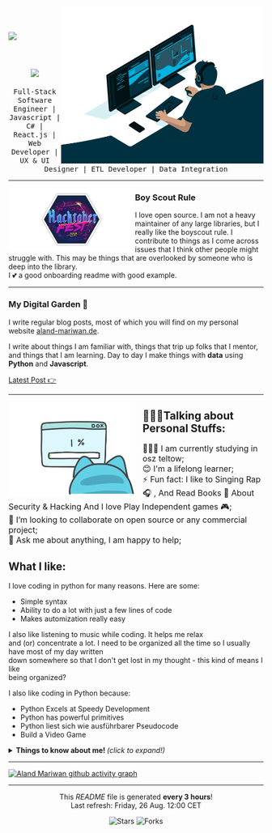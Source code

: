 <img align="right" alt="GIF" src="code.gif" width="400" height="310" />
<h1>
  <a href="https://git.io/typing-svg">
    <img src="https://readme-typing-svg.herokuapp.com/?lines=Hello,+World!;My+name+is+Aland+Mariwan.;Welcome+to+my+profile!&center=true&size=27">
  </a>
</h1>
<br/>
<p align="center">
  <img src="https://user-images.githubusercontent.com/5679180/79618120-0daffb80-80be-11ea-819e-d2b0fa904d07.gif" width="27px">
  <br><br>
  <samp align="right">
          Full-Stack Software Engineer | Javascript | C# | React.js | Web Developer | UX & UI Designer | ETL Developer | Data Integration 
    <br>
  </samp>
</p>

  ---
  
  <p>
  <img width="250" align='left' src="https://github.com/amariwan/amariwan/blob/master/hacktoberfest.png">
</p>
 
### Boy Scout Rule

I love open source.  I am not a heavy maintainer of any large libraries, but I really like the boyscout rule.  I contribute to things as I come across issues that I think other people might struggle with.  This may be things that are overlooked by someone who is deep into the library.<br>I 💕 a good onboarding readme with good example.

 ---


### My Digital Garden 🌱

I write regular blog posts, most of which you will find on my personal website [aland-mariwan.de](https://aland-mariwan.de).

I write about things I am familiar with, things that trip up folks that I mentor, and things that I am learning.  Day to day I make things with **data** using **Python** and **Javascript**. 

[Latest Post 👉](https://aland-mariwan.de/blog.php)

 ---
 
<div >
<img align='left' style="margin-right:15px" src="error.gif" width="250">
</div >
<h2> 👨🏽‍💻Talking about Personal Stuffs:</h2>
<p style="font-size:16px">👨🏻‍🎓 I am currently studying in osz teltow;<br>😊 I'm a lifelong learner;<br>⚡ Fun fact: I like to Singing Rap 🎧 , And Read Books 📕 About Security & Hacking And I love Play Independent games 🎮;<br>👯 I’m looking to collaborate on open source or any commercial project;<br>💬 Ask me about anything, I am happy to help;

## What I like:
I love coding in python for many reasons. Here are some:
  * Simple syntax
  * Ability to do a lot with just a few lines of code
  * Makes automization really easy  
  
I also like listening to music while coding. It helps me relax  
and (or) concentrate a lot.
I need to be organized all the time so I usually have most of my day written  
down somewhere so that I don't get lost in my thought - this kind of means I like  
being organized?  
  
I also like coding in Python because:
 * Python Excels at Speedy Development
 * Python has powerful primitives  
 * Python liest sich wie ausführbarer Pseudocode
 * Build a Video Game 

  <details>
  <summary> <b> Things to know about me! </b> <i>(click to expand!)</i> </summary>
  <br>
🏆 Github Status

  <a href="https://github.com/anuraghazra/github-readme-stats"><img alt="Aland Mariwan Github Stats" src="https://github-readme-stats.vercel.app/api/?username=amariwan&show_icons=true&include_all_commits=true&count_private=true&theme=react&hide_border=true&bg_color=1F222E&title_color=F85D7F&icon_color=F8D866" height="192px"/></a>
  <a href="https://github.com/anuraghazra/github-readme-stats"><img alt="Aland Mariwan's Top Languages" src="https://github-readme-stats.vercel.app/api/top-langs/?username=amariwan&langs_count=8&layout=compact&theme=react&hide_border=true&bg_color=1F222E&title_color=F85D7F&icon_color=F8D866&hide=Jupyter%20Notebook" height="192px"/></a>
  <br/>
  <b>Note:</b> Top languages is only a metric of the languages my public code consists of and doesn't reflect experience or skill level.
    
## Visitors*
![Visitor Count](https://profile-counter.glitch.me/amariwan/count.svg)
  
 </details>
  
------------

  
[![Aland Mariwan github activity graph](https://activity-graph.herokuapp.com/graph?username=amariwan&theme=react-dark&hide_border=true)](https://activity-graph.herokuapp.com/graph?username=amariwan&theme=react-dark&hide_border=true)

<!-- [![Aland Mariwan Streak](https://github-readme-streak-stats.herokuapp.com/?user=amariwan&theme=react&background=0d1117&border=666)](https://github-readme-streak-stats.herokuapp.com/?user=amariwan&theme=react&background=0d1117&border=666)
 -->

------------


<p align="center">This <i>README</i> file is generated <b>every 3 hours</b>!</br>Last refresh: Friday, 26 Aug. 12:00 CET<br /></p>
<p align="center">
<img alt="Stars" src="https://img.shields.io/github/stars/amariwan/amariwan?style=flat-square&labelColor=343b41"/> 
<img alt="Forks" src="https://img.shields.io/github/forks/amariwan/amariwan?style=flat-square&labelColor=343b41"/>
</p>




